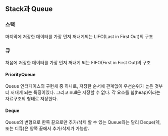 ## Stack과 Queue

### 스택

마지막에 저장한 데이터를 가장 먼저 꺼내게되는 LIFO(Last in First Out)의 구조

### 큐

처음에 저장한 데이터를 가장 먼저 꺼내게 되는 FIFO(First in First Out)의 구조

#### PriorityQueue

Queue 인터페이스의 구현체 중 하나로, 저장한 순서에 관계없이 우선순위가 높은 것부터 꺼내게 되는 특징이있다.
그리고 null은 저장할 수 없다.
각 요소를 힙(heap)이라는 자료구조의 형태로 저장한다.

#### Deque

Queue의 변형으로 한쪽 끝으로만 추가/삭제 할 수 있는 Queue와는 달리 Deque(덱, 또는 디큐)은
양쪽 끝에서 추가/삭제가 가능핟.
